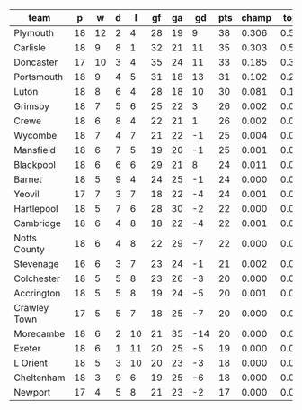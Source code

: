 |     team     | p  | w  | d | l  | gf | ga | gd  | pts | champ | top2  | top3  | top4  |  5-7  | bot4  | bot3  | bot2  |
|--------------|----|----|---|----|----|----|-----|-----|-------|-------|-------|-------|-------|-------|-------|-------|
| Plymouth     | 18 | 12 | 2 |  4 | 28 | 19 |   9 |  38 | 0.306 | 0.547 | 0.719 | 0.835 | 0.135 | 0.000 | 0.000 | 0.000|
| Carlisle     | 18 |  9 | 8 |  1 | 32 | 21 |  11 |  35 | 0.303 | 0.532 | 0.703 | 0.820 | 0.142 | 0.000 | 0.000 | 0.000|
| Doncaster    | 17 | 10 | 3 |  4 | 35 | 24 |  11 |  33 | 0.185 | 0.382 | 0.561 | 0.711 | 0.218 | 0.000 | 0.000 | 0.000|
| Portsmouth   | 18 |  9 | 4 |  5 | 31 | 18 |  13 |  31 | 0.102 | 0.246 | 0.417 | 0.585 | 0.289 | 0.000 | 0.000 | 0.000|
| Luton        | 18 |  8 | 6 |  4 | 28 | 18 |  10 |  30 | 0.081 | 0.198 | 0.351 | 0.519 | 0.329 | 0.001 | 0.000 | 0.000|
| Grimsby      | 18 |  7 | 5 |  6 | 25 | 22 |   3 |  26 | 0.002 | 0.008 | 0.022 | 0.051 | 0.180 | 0.055 | 0.033 | 0.018|
| Crewe        | 18 |  6 | 8 |  4 | 22 | 21 |   1 |  26 | 0.002 | 0.011 | 0.029 | 0.059 | 0.206 | 0.049 | 0.032 | 0.016|
| Wycombe      | 18 |  7 | 4 |  7 | 21 | 22 |  -1 |  25 | 0.004 | 0.013 | 0.037 | 0.080 | 0.239 | 0.035 | 0.021 | 0.011|
| Mansfield    | 18 |  6 | 7 |  5 | 19 | 20 |  -1 |  25 | 0.001 | 0.004 | 0.009 | 0.020 | 0.111 | 0.108 | 0.073 | 0.041|
| Blackpool    | 18 |  6 | 6 |  6 | 29 | 21 |   8 |  24 | 0.011 | 0.038 | 0.087 | 0.162 | 0.330 | 0.016 | 0.009 | 0.005|
| Barnet       | 18 |  5 | 9 |  4 | 24 | 25 |  -1 |  24 | 0.000 | 0.002 | 0.006 | 0.016 | 0.084 | 0.155 | 0.108 | 0.065|
| Yeovil       | 17 |  7 | 3 |  7 | 18 | 22 |  -4 |  24 | 0.001 | 0.003 | 0.013 | 0.028 | 0.124 | 0.104 | 0.070 | 0.039|
| Hartlepool   | 18 |  5 | 7 |  6 | 28 | 30 |  -2 |  22 | 0.000 | 0.002 | 0.006 | 0.015 | 0.082 | 0.170 | 0.120 | 0.073|
| Cambridge    | 18 |  6 | 4 |  8 | 18 | 22 |  -4 |  22 | 0.001 | 0.002 | 0.005 | 0.012 | 0.066 | 0.175 | 0.123 | 0.073|
| Notts County | 18 |  6 | 4 |  8 | 22 | 29 |  -7 |  22 | 0.000 | 0.000 | 0.002 | 0.008 | 0.044 | 0.264 | 0.193 | 0.122|
| Stevenage    | 16 |  6 | 3 |  7 | 23 | 24 |  -1 |  21 | 0.002 | 0.010 | 0.024 | 0.049 | 0.165 | 0.081 | 0.053 | 0.030|
| Colchester   | 18 |  5 | 5 |  8 | 23 | 26 |  -3 |  20 | 0.000 | 0.001 | 0.002 | 0.005 | 0.035 | 0.312 | 0.234 | 0.160|
| Accrington   | 18 |  5 | 5 |  8 | 19 | 24 |  -5 |  20 | 0.001 | 0.002 | 0.003 | 0.007 | 0.059 | 0.220 | 0.157 | 0.102|
| Crawley Town | 17 |  5 | 5 |  7 | 18 | 25 |  -7 |  20 | 0.000 | 0.001 | 0.002 | 0.006 | 0.042 | 0.283 | 0.212 | 0.142|
| Morecambe    | 18 |  6 | 2 | 10 | 21 | 35 | -14 |  20 | 0.000 | 0.000 | 0.001 | 0.002 | 0.014 | 0.471 | 0.378 | 0.277|
| Exeter       | 18 |  6 | 1 | 11 | 20 | 25 |  -5 |  19 | 0.000 | 0.000 | 0.001 | 0.003 | 0.028 | 0.341 | 0.260 | 0.177|
| L Orient     | 18 |  5 | 3 | 10 | 20 | 23 |  -3 |  18 | 0.000 | 0.000 | 0.000 | 0.001 | 0.015 | 0.489 | 0.401 | 0.291|
| Cheltenham   | 18 |  3 | 9 |  6 | 19 | 25 |  -6 |  18 | 0.000 | 0.000 | 0.001 | 0.003 | 0.025 | 0.359 | 0.282 | 0.192|
| Newport      | 17 |  4 | 5 |  8 | 21 | 23 |  -2 |  17 | 0.000 | 0.000 | 0.002 | 0.006 | 0.039 | 0.313 | 0.240 | 0.166|
